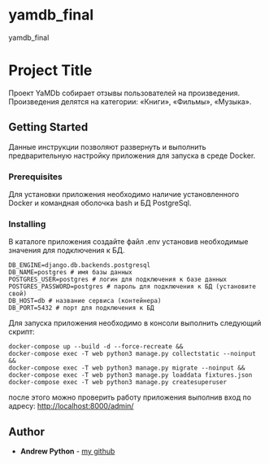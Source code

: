 # yamdb_final
yamdb_final

# Project Title

Проект YaMDb собирает отзывы пользователей на произведения. Произведения делятся на категории: «Книги», «Фильмы», «Музыка».

## Getting Started

Данные инструкции позволяют развернуть и выполнить предварительную настройку приложения для запуска в среде Docker.

### Prerequisites

Для установки приложения необходимо наличие установленного Docker и командная оболочка bash и БД PostgreSql.


### Installing

В каталоге приложения создайте файл .env установив необходимые значения для подключения к БД.
```
DB_ENGINE=django.db.backends.postgresql
DB_NAME=postgres # имя базы данных
POSTGRES_USER=postgres # логин для подключения к базе данных
POSTGRES_PASSWORD=postgres # пароль для подключения к БД (установите свой)
DB_HOST=db # название сервиса (контейнера)
DB_PORT=5432 # порт для подключения к БД
```

Для запуска приложения необходимо в консоли выполнить следующий скрипт:


```
docker-compose up --build -d --force-recreate && 
docker-compose exec -T web python3 manage.py collectstatic --noinput && 
docker-compose exec -T web python3 manage.py migrate --noinput && 
docker-compose exec -T web python3 manage.py loaddata fixtures.json
docker-compose exec -T web python3 manage.py createsuperuser 
```

после этого можно проверить работу приложения выполнив вход по адресу:
[http://localhost:8000/admin/][link]


## Author

* **Andrew Python** - [my github](https://github.com/EndorpfinSplash)


[link]: http://localhost:8000/admin/